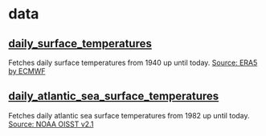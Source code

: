 # data

## [daily_surface_temperatures](./daily_surface_temperatures)

Fetches daily surface temperatures from 1940 up until today.
[Source: ERA5 by ECMWF](https://climatereanalyzer.org/clim/t2_daily/?dm_id=world)


## [daily_atlantic_sea_surface_temperatures](./daily_atlantic_sea_surface_temperatures)

Fetches daily atlantic sea surface temperatures from 1982 up until today.
[Source: NOAA OISST v2.1](https://climatereanalyzer.org/clim/sst_daily/)
